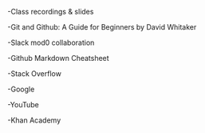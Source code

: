 -Class recordings & slides

-Git and Github: A Guide for Beginners by David Whitaker

-Slack mod0 collaboration

-Github Markdown Cheatsheet

-Stack Overflow

-Google

-YouTube

-Khan Academy
